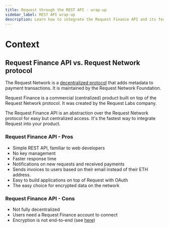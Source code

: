 ```yaml
---
title: Request through the REST API - wrap-up
sidebar_label: REST API wrap-up
description: Learn how to integrate the Request Finance API and its features.
---
```


# Context

## Request Finance API vs. Request Network protocol

The Request Network is a [decentralized protocol](https://github.com/RequestNetwork/requestNetwork) that adds metadata to payment transactions. It is maintained by the Request Network Foundation.

Request Finance is a commercial (centralized) product built on top of the Request Network protocol. It was created by the Request Labs company.

The Request Finance API is an abstraction over the Request Network protocol for easy but centralized access. It's the fastest way to integrate Request into your product.

### Request Finance API - Pros

* Simple REST API, familiar to web developers
* No key management
* Faster response time
* Notifications on new requests and received payments
* Sends invoices to users based on their email instead of their ETH address.
* Easy to build applications on top of Request with OAuth
* The easy choice for encrypted data on the network

### Request Finance API - Cons

* Not fully decentralized
* Users need a Request Finance account to connect
* Encryption is not end-to-end (see [here](4-api-encryption.md))
